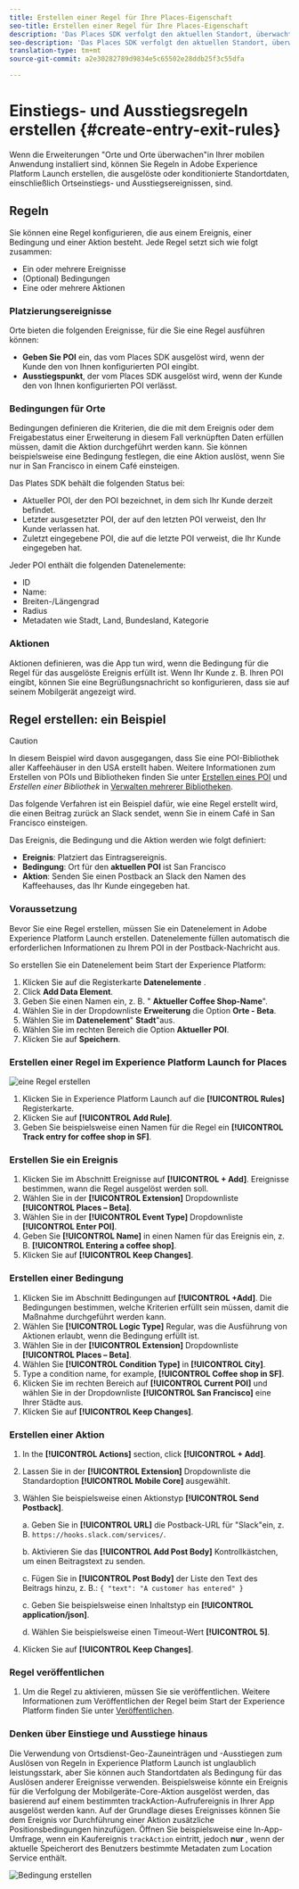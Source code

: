 ```yaml
---
title: Erstellen einer Regel für Ihre Places-Eigenschaft
seo-title: Erstellen einer Regel für Ihre Places-Eigenschaft
description: 'Das Places SDK verfolgt den aktuellen Standort, überwacht die konfigurierten POIs um den aktuellen Speicherort und verfolgt die Ein- und Ausstiegsereignisse für diese POIs. '
seo-description: 'Das Places SDK verfolgt den aktuellen Standort, überwacht die konfigurierten POIs um den aktuellen Speicherort und verfolgt die Ein- und Ausstiegsereignisse für diese POIs. '
translation-type: tm+mt
source-git-commit: a2e30282789d9834e5c65502e28ddb25f3c55dfa

---
```



# Einstiegs- und Ausstiegsregeln erstellen {#create-entry-exit-rules}

Wenn die Erweiterungen "Orte und Orte überwachen"in Ihrer mobilen Anwendung installiert sind, können Sie Regeln in Adobe Experience Platform Launch erstellen, die ausgelöste oder konditionierte Standortdaten, einschließlich Ortseinstiegs- und Ausstiegsereignissen, sind.

## Regeln

Sie können eine Regel konfigurieren, die aus einem Ereignis, einer Bedingung und einer Aktion besteht. Jede Regel setzt sich wie folgt zusammen:

* Ein oder mehrere Ereignisse
* (Optional) Bedingungen
* Eine oder mehrere Aktionen

### Platzierungsereignisse

Orte bieten die folgenden Ereignisse, für die Sie eine Regel ausführen können:

* **Geben Sie POI** ein, das vom Places SDK ausgelöst wird, wenn der Kunde den von Ihnen konfigurierten POI eingibt.
* **Ausstiegspunkt**, der vom Places SDK ausgelöst wird, wenn der Kunde den von Ihnen konfigurierten POI verlässt.

### Bedingungen für Orte

Bedingungen definieren die Kriterien, die die mit dem Ereignis oder dem Freigabestatus einer Erweiterung in diesem Fall verknüpften Daten erfüllen müssen, damit die Aktion durchgeführt werden kann. Sie können beispielsweise eine Bedingung festlegen, die eine Aktion auslöst, wenn Sie nur in San Francisco in einem Café einsteigen.

Das Plates SDK behält die folgenden Status bei:

* Aktueller POI, der den POI bezeichnet, in dem sich Ihr Kunde derzeit befindet.
* Letzter ausgesetzter POI, der auf den letzten POI verweist, den Ihr Kunde verlassen hat.
* Zuletzt eingegebene POI, die auf die letzte POI verweist, die Ihr Kunde eingegeben hat.

Jeder POI enthält die folgenden Datenelemente:

* ID
* Name:
* Breiten-/Längengrad
* Radius
* Metadaten wie Stadt, Land, Bundesland, Kategorie

### Aktionen

Aktionen definieren, was die App tun wird, wenn die Bedingung für die Regel für das ausgelöste Ereignis erfüllt ist. Wenn Ihr Kunde z. B. Ihren POI eingibt, können Sie eine Begrüßungsnachricht so konfigurieren, dass sie auf seinem Mobilgerät angezeigt wird.

## Regel erstellen: ein Beispiel

>[!CAUTION]
>
>In diesem Beispiel wird davon ausgegangen, dass Sie eine POI-Bibliothek aller Kaffeehäuser in den USA erstellt haben. Weitere Informationen zum Erstellen von POIs und Bibliotheken finden Sie unter [Erstellen eines POI](/help/poi-mgmt-ui/create-a-poi-ui.md) und *Erstellen einer Bibliothek* in [Verwalten mehrerer Bibliotheken](https://docs.adobe.com/content/help/en/places/using/poi-mgmt-ui/manage-libraries-in-the-places-ui.html).

Das folgende Verfahren ist ein Beispiel dafür, wie eine Regel erstellt wird, die einen Beitrag zurück an Slack sendet, wenn Sie in einem Café in San Francisco einsteigen.

Das Ereignis, die Bedingung und die Aktion werden wie folgt definiert:

* **Ereignis**: Platziert das Eintragsereignis.
* **Bedingung**: Ort für den **aktuellen POI** ist San Francisco
* **Aktion**: Senden Sie einen Postback an Slack den Namen des Kaffeehauses, das Ihr Kunde eingegeben hat.

### Voraussetzung

Bevor Sie eine Regel erstellen, müssen Sie ein Datenelement in Adobe Experience Platform Launch erstellen. Datenelemente füllen automatisch die erforderlichen Informationen zu Ihrem POI in der Postback-Nachricht aus.

So erstellen Sie ein Datenelement beim Start der Experience Platform:

1. Klicken Sie auf die Registerkarte **Datenelemente** .
1. Click **Add Data Element**.
1. Geben Sie einen Namen ein, z. B. " **Aktueller Coffee Shop-Name**".
1. Wählen Sie in der Dropdownliste **Erweiterung** die Option **Orte - Beta**.
1. Wählen Sie im **Datenelement**" **Stadt**"aus.
1. Wählen Sie im rechten Bereich die Option **Aktueller POI**.
1. Klicken Sie auf **Speichern**.

### Erstellen einer Regel im Experience Platform Launch for Places

![eine Regel erstellen](/help/assets/placesrule.png)

1. Klicken Sie in Experience Platform Launch auf die **[!UICONTROL Rules]** Registerkarte.
1. Klicken Sie auf **[!UICONTROL Add Rule]**.
1. Geben Sie beispielsweise einen Namen für die Regel ein **[!UICONTROL Track entry for coffee shop in SF]**.

### Erstellen Sie ein Ereignis

1. Klicken Sie im Abschnitt Ereignisse auf **[!UICONTROL + Add]**. Ereignisse bestimmen, wann die Regel ausgelöst werden soll.
1. Wählen Sie in der **[!UICONTROL Extension]** Dropdownliste **[!UICONTROL Places – Beta]**.
1. Wählen Sie in der **[!UICONTROL Event Type]** Dropdownliste **[!UICONTROL Enter POI]**.
1. Geben Sie **[!UICONTROL Name]** in einen Namen für das Ereignis ein, z. B. **[!UICONTROL Entering a coffee shop]**.
1. Klicken Sie auf **[!UICONTROL Keep Changes]**.

### Erstellen einer Bedingung

1. Klicken Sie im Abschnitt Bedingungen auf **[!UICONTROL +Add]**. Die Bedingungen bestimmen, welche Kriterien erfüllt sein müssen, damit die Maßnahme durchgeführt werden kann.
1. Wählen Sie **[!UICONTROL Logic Type]** Regular, was die Ausführung von Aktionen erlaubt, wenn die Bedingung erfüllt ist.
1. Wählen Sie in der **[!UICONTROL Extension]** Dropdownliste **[!UICONTROL Places – Beta]**.
1. Wählen Sie **[!UICONTROL Condition Type]** in **[!UICONTROL City]**.
1. Type a condition name, for example, **[!UICONTROL Coffee shop in SF]**.
1. Klicken Sie im rechten Bereich auf **[!UICONTROL Current POI]** und wählen Sie in der Dropdownliste **[!UICONTROL San Francisco]** eine Ihrer Städte aus.
1. Klicken Sie auf **[!UICONTROL Keep Changes]**.

### Erstellen einer Aktion

1. In the **[!UICONTROL Actions]** section, click **[!UICONTROL + Add]**.
1. Lassen Sie in der **[!UICONTROL Extension]** Dropdownliste die Standardoption **[!UICONTROL Mobile Core]** ausgewählt.
1. Wählen Sie beispielsweise einen Aktionstyp **[!UICONTROL Send Postback]**.

   a. Geben Sie in **[!UICONTROL URL]** die Postback-URL für "Slack"ein, z. B. `https://hooks.slack.com/services/`.

   b. Aktivieren Sie das **[!UICONTROL Add Post Body]** Kontrollkästchen, um einen Beitragstext zu senden.

   c. Fügen Sie in **[!UICONTROL Post Body]** der Liste den Text des Beitrags hinzu, z. B.: `{ "text": "A customer has entered" }`

   c. Geben Sie beispielsweise einen Inhaltstyp ein **[!UICONTROL application/json]**.

   d. Wählen Sie beispielsweise einen Timeout-Wert **[!UICONTROL 5]**.

1. Klicken Sie auf **[!UICONTROL Keep Changes]**.

### Regel veröffentlichen

1. Um die Regel zu aktivieren, müssen Sie sie veröffentlichen. Weitere Informationen zum Veröffentlichen der Regel beim Start der Experience Platform finden Sie unter [Veröffentlichen](https://docs.adobelaunch.com/launch-reference/publishing).

### Denken über Einstiege und Ausstiege hinaus

Die Verwendung von Ortsdienst-Geo-Zauneinträgen und -Ausstiegen zum Auslösen von Regeln in Experience Platform Launch ist unglaublich leistungsstark, aber Sie können auch Standortdaten als Bedingung für das Auslösen anderer Ereignisse verwenden. Beispielsweise könnte ein Ereignis für die Verfolgung der Mobilgeräte-Core-Aktion ausgelöst werden, das basierend auf einem bestimmten trackAction-Aufrufereignis in Ihrer App ausgelöst werden kann. Auf der Grundlage dieses Ereignisses können Sie dem Ereignis vor Durchführung einer Aktion zusätzliche Positionsbedingungen hinzufügen. Öffnen Sie beispielsweise eine In-App-Umfrage, wenn ein Kaufereignis `trackAction` eintritt, jedoch **nur** , wenn der aktuelle Speicherort des Benutzers bestimmte Metadaten zum Location Service enthält.

![Bedingung erstellen](/help/assets/places-condition.png)